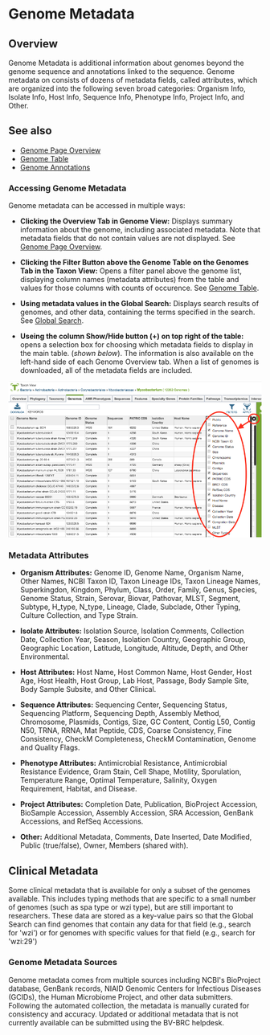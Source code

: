 # Genome Metadata

## Overview

Genome Metadata is additional information about genomes beyond the genome sequence and annotations linked to the sequence. Genome metadata on consists of dozens of metadata fields, called attributes, which are organized into the following seven broad categories: Organism Info, Isolate Info, Host Info, Sequence Info, Phenotype Info, Project Info, and Other.

## See also
* [Genome Page Overview](../organisms_genome/overview.html)
* [Genome Table](../organisms_taxon/genome_table.html)
* [Genome Annotations](../organisms_taxon/genome_annotations.html)

### Accessing Genome Metadata
Genome metadata can be accessed in multiple ways:

* **Clicking the Overview Tab in Genome View:** Displays summary information about the genome, including associated metadata. Note that metadata fields that do not contain values are not displayed. See [Genome Page Overview](../organisms_genome/overview.html).

* **Clicking the Filter Button above the Genome Table on the Genomes Tab in the Taxon View:** Opens a filter panel above the genome list, displaying column names (metadata attributes) from the table and values for those columns with counts of occurence. See [Genome Table](../organisms_taxon/genome_table.html).

* **Using metadata values in the Global Search:** Displays search results of genomes, and other data, containing the terms specified in the search. See [Global Search](../global_search.html).

* **Useing the column Show/Hide button (+) on top right of the table:**  opens a selection box for choosing which metadata fields to display in the main table. (*shown below*). The information is also available on the left-hand side of each Genome Overview tab. When a list of genomes is downloaded, all of the metadata fields are included.

![Metadata Fields Show/Hide](../images/metadata_field_show-hide.png)

### Metadata Attributes

* **Organism Attributes:** Genome ID, Genome Name, Organism Name, Other Names, NCBI Taxon ID, Taxon Lineage IDs, Taxon Lineage Names, Superkingdon, Kingdom, Phylum, Class, Order, Family, Genus, Species, Genome Status, Strain, Serovar, Biovar, Pathovar, MLST, Segment, Subtype, H_type, N_type, Lineage, Clade, Subclade, Other Typing, Culture Collection, and Type Strain.

* **Isolate Attributes:** Isolation Source, Isolation Comments, Collection Date, Collection Year, Season, Isolation Country, Geographic Group, Geographic Location, Latitude, Longitude, Altitude, Depth, and Other Environmental.

* **Host Attributes:** Host Name, Host Common Name, Host Gender, Host Age, Host Health, Host Group, Lab Host, Passage, Body Sample Site, Body Sample Subsite, and Other Clinical.

* **Sequence Attributes:** Sequencing Center, Sequencing Status, Sequencing Platform, Sequencing Depth, Assembly Method, Chromosome, Plasmids, Contigs, Size, GC Content, Contig L50, Contig N50, TRNA, RRNA, Mat Peptide, CDS, Coarse Consistency, Fine Consistency, CheckM Completeness, CheckM Contamination, Genome and Quality Flags.

* **Phenotype Attributes:** Antimicrobial Resistance, Antimicrobial Resistance Evidence, Gram Stain, Cell Shape, Motility, Sporulation, Temperature Range, Optimal Temperature, Salinity, Oxygen Requirement, Habitat, and Disease.

* **Project Attributes:** Completion Date, Publication, BioProject Accession, BioSample Accession, Assembly Accession, SRA Accession, GenBank Accessions, and RefSeq Accessions.

* **Other:** Additional Metadata, Comments, Date Inserted, Date Modified, Public (true/false), Owner, Members (shared with).

## Clinical Metadata
Some clinical metadata that is available for only a subset of the genomes available. This includes typing methods that are specific to a small number of genomes (such as spa type or wzi type), but are still important to researchers. These data are stored as a key-value pairs so that the Global Search can find genomes that contain any data for that field (e.g., search for 'wzi') or for genomes with specific values for that field (e.g., search for 'wzi:29')

### Genome Metadata Sources
Genome metadata comes from multiple sources including NCBI's BioProject database, GenBank records, NIAID Genomic Centers for Infectious Diseases (GCIDs), the Human Microbiome Project, and other data submitters. Following the automated collection, the metadata is manually curated for consistency and accuracy. Updated or additional metadata that is not currently available can be submitted using the BV-BRC helpdesk.
